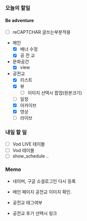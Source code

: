 ### 오늘의 할일

#### Be adventure

- [ ] reCAPTCHAR 글쓰는부분적용

- 메인
    - [x] 배너 수정
    - [x] 공 전 교

- 문화공간
    - [x] view

- 공전교
    - [x] 리스트
    - [x] 뷰
        - [ ] 이미지 선택시 팝업(원본크기)
    - [ ] 일정
    - [x] 아카이브
    - [x] 영상
    - [ ] 라이브

### 내일 할 일

- [ ] Vod LIVE 테이블
- [ ] Vod 테이블
- [ ] show_schedule ..

### Memo

- 네이버, 구글 소셜로그인 다시 등록

- 메인 페이지 공전교 이미지 확인.

- 공전교 태그여부

- 공전교 후기 선택시 링크